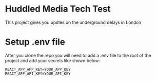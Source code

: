 # Huddled Media  Tech Test

This project gives you updtes on the underground delays in London

# Setup .env file

After you clone the repo you will need to add a .env file to the root of the project and add your secrets like shown below:

```
REACT_APP_APP_KEY=YOUR_APP_KEY
REACT_APP_API_KEY=YOUR_API_KEY
```


